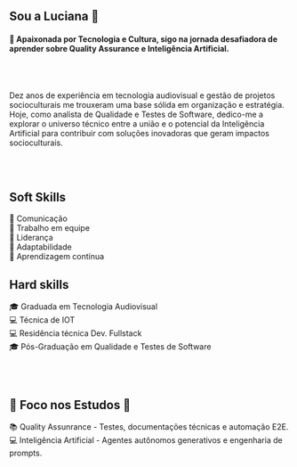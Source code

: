 ## Sou a Luciana :butterfly:
#### :blue_heart: Apaixonada por Tecnologia e Cultura, sigo na jornada desafiadora de aprender sobre Quality Assurance e Inteligência Artificial. 

<br>
<br>

<p align="left"> Dez anos de experiência em tecnologia audiovisual e gestão de projetos socioculturais me trouxeram uma base sólida em organização e estratégia.
Hoje, como analista de Qualidade e Testes de Software, dedico-me a explorar o universo técnico entre a união e o potencial da Inteligência Artificial para contribuir com soluções inovadoras que geram impactos socioculturais. </p>

<br>
<br>

## **Soft Skills** 	

:small_blue_diamond: Comunicação
<br>
:small_blue_diamond: Trabalho em equipe
<br>
:small_blue_diamond: Liderança
<br>
:small_blue_diamond: Adaptabilidade
<br>
:small_blue_diamond: Aprendizagem contínua   



## **Hard skills** 	

   :mortar_board: Graduada em Tecnologia Audiovisual
   <br>
   :computer: Técnica de IOT
   <br>
   :computer: Residência técnica Dev. Fullstack
   <br>
   :mortar_board: Pós-Graduação em Qualidade e Testes de Software

   <br>
   <br>
    
## 🎯 **Foco nos Estudos**  :construction:

:books: Quality Assunrance - Testes, documentações técnicas e automação E2E.
<br>
:computer: Inteligência Artificial - Agentes autônomos generativos e engenharia de prompts.



<!--
**LueSantos/LueSantos** is a ✨ _special_ ✨ repository because its `README.md` (this file) appears on your GitHub profile.

Here are some ideas to get you started:

- 🔭 I’m currently working on ...
- 🌱 I’m currently learning ...
- 👯 I’m looking to collaborate on ...
- 🤔 I’m looking for help with ...
- 💬 Ask me about ...
- 📫 How to reach me: ...
- 😄 Pronouns: ...
- ⚡ Fun fact: ...
-->
